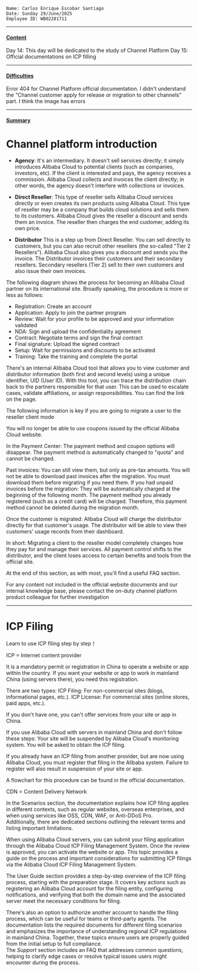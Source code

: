 	Name: Carlos Enrique Escobar Santiago
	Date: Sunday 29/June/2025
	Employee ID: WB02281711

----------------------------------------------------------------------------------------------------
#### <u>Content</u> 
Day 14: This day will be dedicated to the study of Channel Platform
Day 15: Official documentations on ICP filling

----------------------------------------------------------------------------------------------------
#### <u>Difficulties</u> 

Error 404 for Channel Platform official documentation.
I didn't understand the "Channel customer apply for release or migration to other channels" part. I think the image has errors

----------------------------------------------------------------------------------------------------
#### <u>Summary</u>

# Channel platform introduction

- **Agency**: 
	It's an intermediary. 
	It doesn't sell services directly; it simply introduces Alibaba Cloud to potential clients (such as companies, investors, etc). 
	If the client is interested and pays, the agency receives a commission.
	Alibaba Cloud collects and invoices the client directly; in other words, the agency doesn't interfere with collections or invoices.

- **Direct Reseller**: 
	This type of reseller sells Alibaba Cloud services directly or even creates its own products using Alibaba Cloud. 
	This type of reseller may be a company that builds cloud solutions and sells them to its customers.
	Alibaba Cloud gives the reseller a discount and sends them an invoice. 
	The reseller then charges the end customer, adding its own price.

- **Distributor**
	This is a step up from Direct Reseller.
	You can sell directly to customers, but you can also recruit other resellers (the so-called "Tier 2 Resellers").
	Alibaba Cloud also gives you a discount and sends you the invoice.
	The Distributor invoices their customers and their secondary resellers.
	Secondary resellers (Tier 2) sell to their own customers and also issue their own invoices.

The following diagram shows the process for becoming an Alibaba Cloud partner on its international site.
Broadly speaking, the procedure is more or less as follows:

- Registration: Create an account
- Application: Apply to join the partner program
- Review: Wait for your profile to be approved and your information validated
- NDA: Sign and upload the confidentiality agreement
- Contract: Negotiate terms and sign the final contract
- Final signature: Upload the signed contract
- Setup: Wait for permissions and discounts to be activated
- Training: Take the training and complete the portal

There's an internal Alibaba Cloud tool that allows you to view customer and distributor information (both first and second levels) using a unique identifier, UID (User ID). With this tool, you can trace the distribution chain back to the partners responsible for that user.
This can be used to escalate cases, validate affiliations, or assign responsibilities.
You can find the link on the page.

The following information is key if you are going to migrate a user to the reseller client mode

You will no longer be able to use coupons issued by the official Alibaba Cloud website.

In the Payment Center:
The payment method and coupon options will disappear.
The payment method is automatically changed to "quota" and cannot be changed.

Past invoices:
You can still view them, but only as pre-tax amounts.
You will not be able to download past invoices after the migration.
You must download them before migrating if you need them.
If you had unpaid invoices before the migration:
They will be automatically charged at the beginning of the following month.
The payment method you already registered (such as a credit card) will be charged.
Therefore, this payment method cannot be deleted during the migration month.

Once the customer is migrated:
Alibaba Cloud will charge the distributor directly for that customer's usage.
The distributor will be able to view their customers' usage records from their dashboard.

In short: Migrating a client to the reseller model completely changes how they pay for and manage their services. All payment control shifts to the distributor, and the client loses access to certain benefits and tools from the official site.

At the end of this section, as with most, you'll find a useful FAQ section.

For any content not included in the official website documents and our internal knowledge base, please contact the on-duty channel platform product colleague for further investigation

---------------------------

# ICP Filing
Learn to use ICP filing step by step！

ICP = Internet content provider

It is a mandatory permit or registration in China to operate a website or app within the country. If you want your website or app to work in mainland China (using servers there), you need this registration.

There are two types:
ICP Filing: For non-commercial sites (blogs, informational pages, etc.).
ICP License: For commercial sites (online stores, paid apps, etc.).

If you don't have one, you can't offer services from your site or app in China.

If you use Alibaba Cloud with servers in mainland China and don't follow these steps:
Your site will be suspended by Alibaba Cloud's monitoring system.
You will be asked to obtain the ICP filing.

If you already have an ICP filing from another provider, but are now using Alibaba Cloud, you must register that filing in the Alibaba system.
Failure to register will also result in suspension of your site or app.

A flowchart for this procedure can be found in the official documentation.

CDN = Content Delivery Network

In the Scenarios section, the documentation explains how ICP filing applies in different contexts, such as regular websites, overseas enterprises, and when using services like OSS, CDN, WAF, or Anti-DDoS Pro.  
Additionally, there are dedicated sections outlining the relevant terms and listing important limitations.

When using Alibaba Cloud servers, you can submit your filing application through the Alibaba Cloud ICP Filing Management System. Once the review is approved, you can activate the website or app. This topic provides a guide on the process and important considerations for submitting ICP filings via the Alibaba Cloud ICP Filing Management System.

The User Guide section provides a step-by-step overview of the ICP filing process, starting with the preparation stage. It covers key actions such as registering an Alibaba Cloud account for the filing entity, configuring notifications, and verifying that both the domain name and the associated server meet the necessary conditions for filing.

There's also an option to authorize another account to handle the filing process, which can be useful for teams or third-party agents. The documentation lists the required documents for different filing scenarios and emphasizes the importance of understanding regional ICP regulations in mainland China. 
Together, these topics ensure users are properly guided from the initial setup to full compliance.  
The _Support_ section includes an FAQ that addresses common questions, helping to clarify edge cases or resolve typical issues users might encounter during the process.